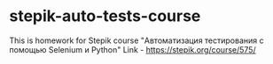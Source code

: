 # stepik-auto-tests-course
This is homework for Stepik course "Автоматизация тестирования с помощью Selenium и Python"
Link - https://stepik.org/course/575/
